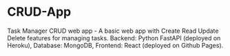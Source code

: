 # CRUD-App
Task Manager CRUD web app - A basic web app with Create Read Update Delete features for managing tasks. Backend: Python FastAPI (deployed on Heroku), Database: MongoDB, Frontend: React (deployed on Github Pages).
